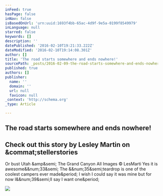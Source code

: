 ```yaml
---
inFeed: true
hasPage: false
inNav: false
isBasedOnUrl: 'urn:uuid:1693f4bb-65ac-4d9f-9e5a-0199f8549979'
inLanguage: null
starred: false
keywords: []
description: ''
datePublished: '2016-02-10T19:21:33.222Z'
dateModified: '2016-02-10T19:14:08.301Z'
author: []
title: 'The road starts somewhere and ends nowhere!'
sourcePath: _posts/2016-02-09-the-road-starts-somewhere-and-ends-nowhere.md
published: true
authors: []
publisher:
  name: ''
  domain: ''
  url: null
  favicon: null
_context: 'http://schema.org'
_type: Article

---
```

## The road starts somewhere and ends nowhere!

<article style=""><h1>Check out this story by Lesley Martin on &amp;commat;stellerstories</h1><p>Or bust Utah &amp;amp&amp;semi; The Grand Canyon All Images © LesMarti Yes it is awesome&amp;&amp;num;33&amp;semi; The &amp;&amp;num;35&amp;semi;teardrop is one of the coolest campers ever made&amp;period; I wish I could say it was mine but for now I&amp;&amp;num;39&amp;semi;ll say I want one&amp;period;</p><img src="https://steller.co/stories/690804576818824545/cover?size=640x960" /></article>